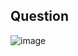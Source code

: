 ## Question
![image](https://github.com/user-attachments/assets/59c2b698-1e73-4d11-bbf1-76d4b7484d33)

